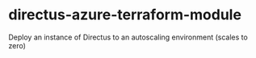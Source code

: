 # directus-azure-terraform-module
Deploy an instance of Directus to an autoscaling environment (scales to zero)
